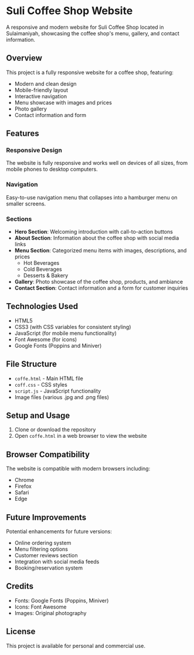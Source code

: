 # Suli Coffee Shop Website

A responsive and modern website for Suli Coffee Shop located in Sulaimaniyah, showcasing the coffee shop's menu, gallery, and contact information.

## Overview

This project is a fully responsive website for a coffee shop, featuring:

- Modern and clean design
- Mobile-friendly layout
- Interactive navigation
- Menu showcase with images and prices
- Photo gallery
- Contact information and form

## Features

### Responsive Design
The website is fully responsive and works well on devices of all sizes, from mobile phones to desktop computers.

### Navigation
Easy-to-use navigation menu that collapses into a hamburger menu on smaller screens.

### Sections
- **Hero Section**: Welcoming introduction with call-to-action buttons
- **About Section**: Information about the coffee shop with social media links
- **Menu Section**: Categorized menu items with images, descriptions, and prices
  - Hot Beverages
  - Cold Beverages
  - Desserts & Bakery
- **Gallery**: Photo showcase of the coffee shop, products, and ambiance
- **Contact Section**: Contact information and a form for customer inquiries

## Technologies Used

- HTML5
- CSS3 (with CSS variables for consistent styling)
- JavaScript (for mobile menu functionality)
- Font Awesome (for icons)
- Google Fonts (Poppins and Miniver)

## File Structure

- `coffe.html` - Main HTML file
- `coff.css` - CSS styles
- `script.js` - JavaScript functionality
- Image files (various .jpg and .png files)

## Setup and Usage

1. Clone or download the repository
2. Open `coffe.html` in a web browser to view the website

## Browser Compatibility

The website is compatible with modern browsers including:
- Chrome
- Firefox
- Safari
- Edge

## Future Improvements

Potential enhancements for future versions:
- Online ordering system
- Menu filtering options
- Customer reviews section
- Integration with social media feeds
- Booking/reservation system

## Credits

- Fonts: Google Fonts (Poppins, Miniver)
- Icons: Font Awesome
- Images: Original photography

## License

This project is available for personal and commercial use.